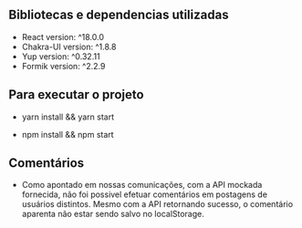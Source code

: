 ## Bibliotecas e dependencias utilizadas
 - React version: ^18.0.0
 - Chakra-UI version: ^1.8.8
 - Yup version: ^0.32.11
 - Formik version: ^2.2.9

## Para executar o projeto
 - yarn install && yarn start

 - npm install && npm start

## Comentários
 - Como apontado em nossas comunicações, com a API mockada fornecida, não foi possivel efetuar comentários em postagens de usuários distintos. Mesmo com a API retornando sucesso, o comentário aparenta não estar sendo salvo no localStorage.

